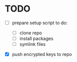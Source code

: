 # TODO

- [ ] prepare setup script to do:

    * [ ] clone repo
    * [ ] install packages
    * [ ] symlink files

- [x] push encrypted keys to repo
